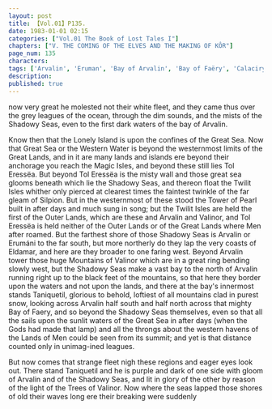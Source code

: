 ```yaml
---
layout: post
title: 【Vol.01】P135.
date: 1983-01-01 02:15
categories: ["Vol.01 The Book of Lost Tales I"]
chapters: ["V. THE COMING OF THE ELVES AND THE MAKING OF KÔR"]
page_num: 135
characters: 
tags: ['Arvalin', 'Eruman', 'Bay of Arvalin', 'Bay of Faëry', 'Calacirya', 'Eldamar', 'Erumańi', 'Great Lands', 'Great Sea(s)', 'Western Water', 'Lonely Island', 'Lonely Isle', 'Magic Isles', 'Men', 'Mountains of Valinor', 'Ossë', 'Outer Lands', 'Shadowy Seas']
description: 
published: true
---
```


<p style="text-indent: 0;">
now very great he molested not their white fleet, and they came thus over the grey leagues of the ocean, through the dim sounds, and the mists of the Shadowy Seas, even to the first dark waters of the bay of Arvalin.
</p>

Know then that the Lonely Island is upon the confines of the Great Sea. Now that Great Sea or the Western Water is beyond the westernmost limits of the Great Lands, and in it are many lands and islands ere beyond their anchorage you reach the Magic Isles, and beyond these still lies Tol Eressëa. But beyond Tol Eressëa is the misty wall and those great sea glooms beneath which lie the Shadowy Seas, and thereon float the Twilit Isles whither only pierced at clearest times the faintest twinkle of the far gleam of Silpion. But in the westernmost of these stood the Tower of Pearl built in after days and much sung in song; but the Twilit Isles are held the first of the Outer Lands, which are these and Arvalin and Valinor, and Tol Eressëa is held neither of the Outer Lands or of the Great Lands where Men after roamed. But the farthest shore of those Shadowy Seas is Arvalin or Erumáni to the far south, but more northerly do they lap the very coasts of Eldamar, and here are they broader to one faring west. Beyond Arvalin tower those huge Mountains of Valinor which are in a great ring bending slowly west, but the Shadowy Seas make a vast bay to the north of Arvalin running right up to the black feet of the mountains, so that here they border upon the waters and not upon the lands, and there at the bay's innermost stands Taniquetil, glorious to behold, loftiest of all mountains clad in purest snow, looking across Arvalin half south and half north across that mighty Bay of Faery, and so beyond the Shadowy Seas themselves, even so that all the sails upon the sunlit waters of the Great Sea in after days (when the Gods had made that lamp) and all the throngs about the western havens of the Lands of Men could be seen from its summit; and yet is that distance counted only in unimag-ined leagues.

But now comes that strange fleet nigh these regions and eager eyes look out. There stand Taniquetil and he is purple and dark of one side with gloom of Arvalin and of the Shadowy Seas, and lit in glory of the other by reason of the light of the Trees of Valinor. Now where the seas lapped those shores of old their waves long ere their breaking were suddenly

